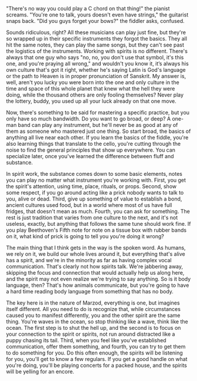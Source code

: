 "There's no way you could play a C chord on that thing!" the pianist screams.
"You're one to talk, yours doesn't even have strings," the guitarist snaps back.
"Did you guys forget your bows?" the fiddler asks, confused.


Sounds ridiculous, right? All these musicians can play just fine, but they're so wrapped up in their specific instruments they forgot the basics. They all hit the same notes, they can play the same songs, but they can't see past the logistics of the instruments. Working with spirits is no different. There's always that one guy who says "no, no, you don't use that symbol, it's this one, and you're praying all wrong," and wouldn't you know it, it’s always his own culture that's got it right, whether he's saying Latin is God's language or the path to Heaven is in proper pronunciation of Sanskrit. My answer is, well, aren't you lucky you were born into the one and only culture in the time and space of this whole planet that knew what the hell they were doing, while the thousand others are only fooling themselves? Never play the lottery, buddy, you used up all your luck already on that one move.


Now, there's something to be said for mastering a specific practice, but you only have so much bandwidth. Do you want to go broad, or deep? A one-man band can play any instrument, but he'll never be as good at any of them as someone who mastered just one thing. So start broad, the basics of anything all live near each other. If you learn the basics of the fiddle, you're also learning things that translate to the cello, you're cutting through the noise to find the general principles that show up everywhere. You can specialize later, once you've learned the difference between fluff and substance.


In spirit work, the substance comes down to some basic elements, notes you can play no matter what instrument you're working with. First, you get the spirit's attention, using time, place, rituals, or props. Second, show some respect, if you go around acting like a prick nobody wants to talk to you, alive or dead. Third, give up something of value to establish a bond, ancient cultures used food, but in a world where most of us have full fridges, that doesn't mean as much. Fourth, you can ask for something. The rest is just tradition that varies from one culture to the next, and it's not useless, exactly, but anything that follows the same tune should work fine. If you play Beethoven's Fifth note for note on a tissue box with rubber bands on it, what kind of prick is going to tell you you're doing it wrong?


The main thing that I think gets in the way is the spoken word. As humans, we rely on it, we build our whole lives around it, but everything that's alive has a spirit, and we're in the minority as far as having complex vocal communication. That's clearly not how spirits talk. We're jabbering away, skipping the focus and connection that would actually help us along here, and the spirit may not even realize we're trying to say anything. So is it body language, then? That's how animals communicate, but you're going to have a hard time reading body language from something that has no body.


The key here is in the nature of Marzod, everything is one, but imagines itself different. All you need to do is recognize that, while circumstances caused you to manifest differently, you and the other spirit are the same thing. You're waves in the ocean, so stop thinking like a wave, think like the ocean. The first step is to shut the hell up, and the second is to focus on your connection to the spirit or spirits, not run around distracted like a puppy chasing its tail. Third, when you feel like you've established communication, offer them something, and fourth, you can try to get them to do something for you. Do this often enough, the spirits will be listening for you, you'll get to know a few regulars. If you get a good handle on what you're doing, you'll be playing concerts for a packed house, and the spirits will be yelling for an encore.
